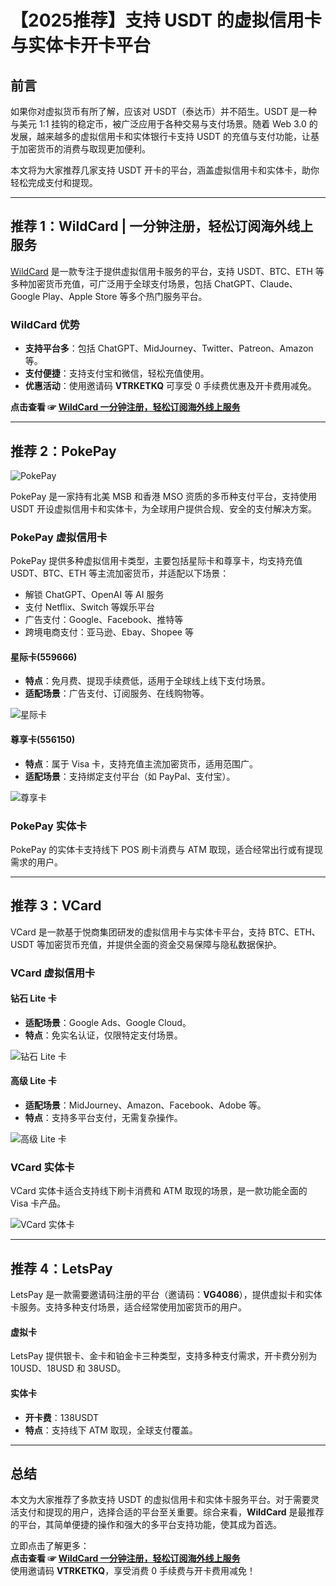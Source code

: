 # 【2025推荐】支持 USDT 的虚拟信用卡与实体卡开卡平台

## 前言

如果你对虚拟货币有所了解，应该对 USDT（泰达币）并不陌生。USDT 是一种与美元 1:1 挂钩的稳定币，被广泛应用于各种交易与支付场景。随着 Web 3.0 的发展，越来越多的虚拟信用卡和实体银行卡支持 USDT 的充值与支付功能，让基于加密货币的消费与取现更加便利。

本文将为大家推荐几家支持 USDT 开卡的平台，涵盖虚拟信用卡和实体卡，助你轻松完成支付和提现。

---

## 推荐 1：WildCard | 一分钟注册，轻松订阅海外线上服务

[WildCard](https://yeka.ai/i/VTRKETKQ) 是一款专注于提供虚拟信用卡服务的平台，支持 USDT、BTC、ETH 等多种加密货币充值，可广泛用于全球支付场景，包括 ChatGPT、Claude、Google Play、Apple Store 等多个热门服务平台。

### WildCard 优势

- **支持平台多**：包括 ChatGPT、MidJourney、Twitter、Patreon、Amazon 等。
- **支付便捷**：支持支付宝和微信，轻松充值使用。
- **优惠活动**：使用邀请码 **VTRKETKQ** 可享受 0 手续费优惠及开卡费用减免。

**点击查看 ☞ [WildCard  一分钟注册，轻松订阅海外线上服务](https://yeka.ai/i/VTRKETKQ)**

---

## 推荐 2：PokePay

![PokePay](https://www.jiongjun.cc/wp-content/uploads/2024/04/usdt_pay1.jpg)

PokePay 是一家持有北美 MSB 和香港 MSO 资质的多币种支付平台，支持使用 USDT 开设虚拟信用卡和实体卡，为全球用户提供合规、安全的支付解决方案。

### PokePay 虚拟信用卡

PokePay 提供多种虚拟信用卡类型，主要包括星际卡和尊享卡，均支持充值 USDT、BTC、ETH 等主流加密货币，并适配以下场景：

- 解锁 ChatGPT、OpenAI 等 AI 服务
- 支付 Netflix、Switch 等娱乐平台
- 广告支付：Google、Facebook、推特等
- 跨境电商支付：亚马逊、Ebay、Shopee 等

#### 星际卡(559666)

- **特点**：免月费、提现手续费低，适用于全球线上线下支付场景。
- **适配场景**：广告支付、订阅服务、在线购物等。

![星际卡](https://www.jiongjun.cc/wp-content/uploads/2024/04/usdt_pay2.jpg)

#### 尊享卡(556150)

- **特点**：属于 Visa 卡，支持充值主流加密货币，适用范围广。
- **适配场景**：支持绑定支付平台（如 PayPal、支付宝）。

![尊享卡](https://www.jiongjun.cc/wp-content/uploads/2024/04/usdt_pay5.jpg)

### PokePay 实体卡

PokePay 的实体卡支持线下 POS 刷卡消费与 ATM 取现，适合经常出行或有提现需求的用户。

---

## 推荐 3：VCard

VCard 是一款基于悦商集团研发的虚拟信用卡与实体卡平台，支持 BTC、ETH、USDT 等加密货币充值，并提供全面的资金交易保障与隐私数据保护。

### VCard 虚拟信用卡

#### 钻石 Lite 卡

- **适配场景**：Google Ads、Google Cloud。
- **特点**：免实名认证，仅限特定支付场景。

![钻石 Lite 卡](https://www.jiongjun.cc/wp-content/uploads/2024/04/usdt_pay7.jpg)

#### 高级 Lite 卡

- **适配场景**：MidJourney、Amazon、Facebook、Adobe 等。
- **特点**：支持多平台支付，无需复杂操作。

![高级 Lite 卡](https://www.jiongjun.cc/wp-content/uploads/2024/04/usdt_pay8.jpg)

### VCard 实体卡

VCard 实体卡适合支持线下刷卡消费和 ATM 取现的场景，是一款功能全面的 Visa 卡产品。

![VCard 实体卡](https://www.jiongjun.cc/wp-content/uploads/2024/04/usdt_pay11.jpg)

---

## 推荐 4：LetsPay

LetsPay 是一款需要邀请码注册的平台（邀请码：**VG4086**），提供虚拟卡和实体卡服务。支持多种支付场景，适合经常使用加密货币的用户。

#### 虚拟卡

LetsPay 提供银卡、金卡和铂金卡三种类型，支持多种支付需求，开卡费分别为 10USD、18USD 和 38USD。

#### 实体卡

- **开卡费**：138USDT
- **特点**：支持线下 ATM 取现，全球支付覆盖。

---

## 总结

本文为大家推荐了多款支持 USDT 的虚拟信用卡和实体卡服务平台。对于需要灵活支付和提现的用户，选择合适的平台至关重要。综合来看，**WildCard** 是最推荐的平台，其简单便捷的操作和强大的多平台支持功能，使其成为首选。

立即点击了解更多：  
**点击查看 ☞ [WildCard  一分钟注册，轻松订阅海外线上服务](https://yeka.ai/i/VTRKETKQ)**  
使用邀请码 **VTRKETKQ**，享受消费 0 手续费与开卡费用减免！
